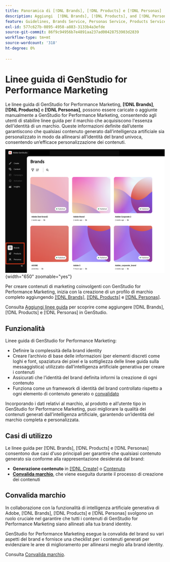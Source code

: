 ```yaml
---
title: Panoramica di [!DNL Brands], [!DNL Products] e [!DNL Personas]
description: Aggiungi  [!DNL Brands], [!DNL Products], and [!DNL Personas] a GenStudio for Performance Marketing per creare un profilo di marchio completo che includa tutti gli aspetti della rappresentazione di un marchio.
feature: Guidelines, Brands Service, Personas Service, Products Service
exl-id: 577c627b-0895-4958-a883-3133b4a3efde
source-git-commit: 86f9c94956b7e4891aa237ad00428753903d2839
workflow-type: tm+mt
source-wordcount: '318'
ht-degree: 0%

---
```


# Linee guida di GenStudio for Performance Marketing

Le linee guida di GenStudio for Performance Marketing, **[!DNL Brands]**, **[!DNL Products]** e **[!DNL Personas]**, possono essere caricate o aggiunte manualmente a GenStudio for Performance Marketing, consentendo agli utenti di stabilire linee guida per il marchio che acquisiscono l&#39;essenza dell&#39;identità di un marchio. Queste informazioni definite dall’utente garantiscono che qualsiasi contenuto generato dall’intelligenza artificiale sia personalizzato in modo da allinearsi all’identità del brand univoca, consentendo un’efficace personalizzazione dei contenuti.

![Linee guida in GenStudio per il marketing delle prestazioni](/help/assets/guidelines.png){width="650" zoomable="yes"}

Per creare contenuti di marketing coinvolgenti con GenStudio for Performance Marketing, inizia con la creazione di un profilo di marchio completo aggiungendo [[!DNL Brands]](/help/user-guide/guidelines/brands.md), [[!DNL Products]](/help/user-guide/guidelines/products.md) e [[!DNL Personas]](/help/user-guide/guidelines/personas.md).

Consulta [Aggiungi linee guida](/help/user-guide/guidelines/add-guidelines.md) per scoprire come aggiungere [!DNL Brands], [!DNL Products] e [!DNL Personas] in GenStudio.

## Funzionalità

Linee guida di GenStudio for Performance Marketing:

* Definire la complessità della brand identity
* Creare l’archivio di base delle informazioni (per elementi discreti come loghi e font, spaziatura dei pixel e la sottigliezza delle linee guida sulla messaggistica) utilizzato dall’intelligenza artificiale generativa per creare i contenuti
* Assicurati che l’identità del brand definita informi la creazione di ogni contenuto
* Funziona come un framework di identità del brand controllato rispetto a ogni elemento di contenuto generato o [convalidato](#brand-validation)

Incorporando i dati relativi al marchio, al prodotto e all’utente tipo in GenStudio for Performance Marketing, puoi migliorare la qualità dei contenuti generati dall’intelligenza artificiale, garantendo un’identità del marchio completa e personalizzata.

## Casi di utilizzo

Le linee guida per [!DNL Brands], [!DNL Products] e [!DNL Personas] consentono due casi d&#39;uso principali per garantire che qualsiasi contenuto generato sia conforme alla rappresentazione desiderata dal brand:

* **Generazione contenuto** in [[!DNL Create]](/help/user-guide/create/overview.md) o [Contenuto](/help/user-guide/content/overview.md)
* [**Convalida marchio**](#brand-validation), che viene eseguita durante il processo di creazione dei contenuti

## Convalida marchio

In collaborazione con la funzionalità di intelligenza artificiale generativa di Adobe, [!DNL Brands], [!DNL Products] e [!DNL Personas] svolgono un ruolo cruciale nel garantire che tutti i contenuti di GenStudio for Performance Marketing siano allineati alla tua brand identity.

GenStudio for Performance Marketing esegue la convalida del brand su vari aspetti del brand e fornisce una checklist per i contenuti generati per evidenziare le aree di miglioramento per allinearsi meglio alla brand identity.

Consulta [Convalida marchio](/help/user-guide/guidelines/brand-validation.md).
